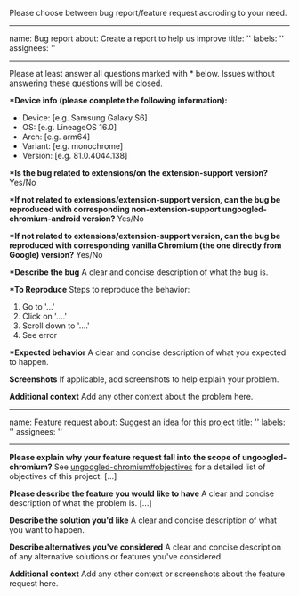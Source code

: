 Please choose between bug report/feature request accroding to your need.

---
name: Bug report
about: Create a report to help us improve
title: ''
labels: ''
assignees: ''

---

Please at least answer all questions marked with * below. Issues without answering these questions will be closed.

**\*Device info (please complete the following information):**
 - Device: [e.g. Samsung Galaxy S6]
 - OS: [e.g. LineageOS 16.0]
 - Arch: [e.g. arm64]
 - Variant: [e.g. monochrome]
 - Version: [e.g. 81.0.4044.138]
 
**\*Is the bug related to extensions/on the extension-support version?**
Yes/No

**\*If not related to extensions/extension-support version, can the bug be reproduced with corresponding non-extension-support ungoogled-chromium-android version?**
Yes/No

**\*If not related to extensions/extension-support version, can the bug be reproduced with corresponding vanilla Chromium (the one directly from Google) version?**
Yes/No

**\*Describe the bug**
A clear and concise description of what the bug is.

**\*To Reproduce**
Steps to reproduce the behavior:
1. Go to '...'
2. Click on '....'
3. Scroll down to '....'
4. See error

**\*Expected behavior**
A clear and concise description of what you expected to happen.

**Screenshots**
If applicable, add screenshots to help explain your problem.

**Additional context**
Add any other context about the problem here.


---
name: Feature request
about: Suggest an idea for this project
title: ''
labels: ''
assignees: ''

---

**Please explain why your feature request fall into the scope of ungoogled-chromium?**
See [ungoogled-chromium#objectives](https://github.com/Eloston/ungoogled-chromium#objectives) for a detailed list of objectives of this project. [...]

**Please describe the feature you would like to have**
A clear and concise description of what the problem is. [...]

**Describe the solution you'd like**
A clear and concise description of what you want to happen.

**Describe alternatives you've considered**
A clear and concise description of any alternative solutions or features you've considered.

**Additional context**
Add any other context or screenshots about the feature request here.
